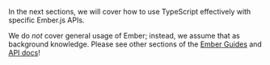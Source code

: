 In the next sections, we will cover how to use TypeScript effectively with specific Ember.js APIs.

We do _not_ cover general usage of Ember; instead, we assume that as background knowledge. Please see other sections of the [Ember Guides][ember-guides] and [API docs][api-docs]!

<!-- Internal links -->

[ember-guides]: ../../

<!-- External links -->

[api-docs]: https://api.emberjs.com
